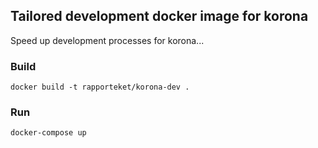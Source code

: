 ## Tailored development docker image for korona

Speed up development processes for korona...

### Build
```docker build -t rapporteket/korona-dev .```

### Run
```docker-compose up```

